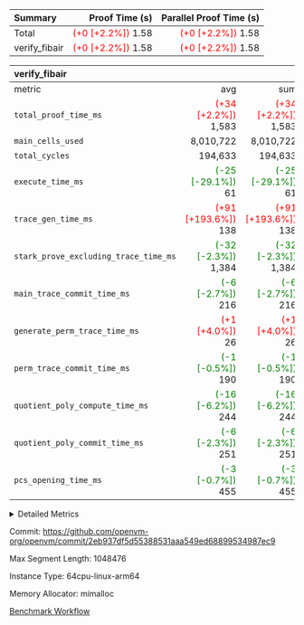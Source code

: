 | Summary | Proof Time (s) | Parallel Proof Time (s) |
|:---|---:|---:|
| Total | <span style='color: red'>(+0 [+2.2%])</span> 1.58 | <span style='color: red'>(+0 [+2.2%])</span> 1.58 |
| verify_fibair | <span style='color: red'>(+0 [+2.2%])</span> 1.58 | <span style='color: red'>(+0 [+2.2%])</span> 1.58 |


| verify_fibair |||||
|:---|---:|---:|---:|---:|
|metric|avg|sum|max|min|
| `total_proof_time_ms ` | <span style='color: red'>(+34 [+2.2%])</span> 1,583 | <span style='color: red'>(+34 [+2.2%])</span> 1,583 | <span style='color: red'>(+34 [+2.2%])</span> 1,583 | <span style='color: red'>(+34 [+2.2%])</span> 1,583 |
| `main_cells_used     ` |  8,010,722 |  8,010,722 |  8,010,722 |  8,010,722 |
| `total_cycles        ` |  194,633 |  194,633 |  194,633 |  194,633 |
| `execute_time_ms     ` | <span style='color: green'>(-25 [-29.1%])</span> 61 | <span style='color: green'>(-25 [-29.1%])</span> 61 | <span style='color: green'>(-25 [-29.1%])</span> 61 | <span style='color: green'>(-25 [-29.1%])</span> 61 |
| `trace_gen_time_ms   ` | <span style='color: red'>(+91 [+193.6%])</span> 138 | <span style='color: red'>(+91 [+193.6%])</span> 138 | <span style='color: red'>(+91 [+193.6%])</span> 138 | <span style='color: red'>(+91 [+193.6%])</span> 138 |
| `stark_prove_excluding_trace_time_ms` | <span style='color: green'>(-32 [-2.3%])</span> 1,384 | <span style='color: green'>(-32 [-2.3%])</span> 1,384 | <span style='color: green'>(-32 [-2.3%])</span> 1,384 | <span style='color: green'>(-32 [-2.3%])</span> 1,384 |
| `main_trace_commit_time_ms` | <span style='color: green'>(-6 [-2.7%])</span> 216 | <span style='color: green'>(-6 [-2.7%])</span> 216 | <span style='color: green'>(-6 [-2.7%])</span> 216 | <span style='color: green'>(-6 [-2.7%])</span> 216 |
| `generate_perm_trace_time_ms` | <span style='color: red'>(+1 [+4.0%])</span> 26 | <span style='color: red'>(+1 [+4.0%])</span> 26 | <span style='color: red'>(+1 [+4.0%])</span> 26 | <span style='color: red'>(+1 [+4.0%])</span> 26 |
| `perm_trace_commit_time_ms` | <span style='color: green'>(-1 [-0.5%])</span> 190 | <span style='color: green'>(-1 [-0.5%])</span> 190 | <span style='color: green'>(-1 [-0.5%])</span> 190 | <span style='color: green'>(-1 [-0.5%])</span> 190 |
| `quotient_poly_compute_time_ms` | <span style='color: green'>(-16 [-6.2%])</span> 244 | <span style='color: green'>(-16 [-6.2%])</span> 244 | <span style='color: green'>(-16 [-6.2%])</span> 244 | <span style='color: green'>(-16 [-6.2%])</span> 244 |
| `quotient_poly_commit_time_ms` | <span style='color: green'>(-6 [-2.3%])</span> 251 | <span style='color: green'>(-6 [-2.3%])</span> 251 | <span style='color: green'>(-6 [-2.3%])</span> 251 | <span style='color: green'>(-6 [-2.3%])</span> 251 |
| `pcs_opening_time_ms ` | <span style='color: green'>(-3 [-0.7%])</span> 455 | <span style='color: green'>(-3 [-0.7%])</span> 455 | <span style='color: green'>(-3 [-0.7%])</span> 455 | <span style='color: green'>(-3 [-0.7%])</span> 455 |



<details>
<summary>Detailed Metrics</summary>

|  | verify_program_compile_ms | total_cells | stark_prove_excluding_trace_time_ms | quotient_poly_compute_time_ms | quotient_poly_commit_time_ms | perm_trace_commit_time_ms | pcs_opening_time_ms | main_trace_commit_time_ms |
| --- | --- | --- | --- | --- | --- | --- | --- |
|  | 4 | 32 | 10 | 0 | 1 | 0 | 2 | 5 | 

| air_name | rows | quotient_deg | main_cols | interactions | constraints | cells |
| --- | --- | --- | --- | --- | --- | --- |
| AccessAdapterAir<2> |  | 4 |  | 5 | 12 |  | 
| AccessAdapterAir<4> |  | 4 |  | 5 | 12 |  | 
| AccessAdapterAir<8> |  | 4 |  | 5 | 12 |  | 
| FibonacciAir | 16 | 1 | 2 |  | 5 | 32 | 
| FriReducedOpeningAir |  | 4 |  | 35 | 59 |  | 
| NativePoseidon2Air<BabyBearParameters>, 1> |  | 4 |  | 31 | 302 |  | 
| PhantomAir |  | 4 |  | 3 | 4 |  | 
| ProgramAir |  | 1 |  | 1 | 4 |  | 
| VariableRangeCheckerAir |  | 1 |  | 1 | 4 |  | 
| VmAirWrapper<BranchNativeAdapterAir, BranchEqualCoreAir<1> |  | 2 |  | 11 | 23 |  | 
| VmAirWrapper<JalNativeAdapterAir, JalCoreAir> |  | 4 |  | 7 | 6 |  | 
| VmAirWrapper<NativeAdapterAir<2, 0>, PublicValuesCoreAir> |  | 4 |  | 11 | 22 |  | 
| VmAirWrapper<NativeAdapterAir<2, 1>, FieldArithmeticCoreAir> |  | 4 |  | 15 | 23 |  | 
| VmAirWrapper<NativeLoadStoreAdapterAir<1>, NativeLoadStoreCoreAir<1> |  | 4 |  | 19 | 31 |  | 
| VmAirWrapper<NativeVectorizedAdapterAir<4>, FieldExtensionCoreAir> |  | 4 |  | 15 | 23 |  | 
| VmConnectorAir |  | 4 |  | 3 | 8 |  | 
| VolatileBoundaryAir |  | 4 |  | 4 | 16 |  | 

| group | trace_gen_time_ms | total_proof_time_ms | total_cycles | total_cells | stark_prove_excluding_trace_time_ms | quotient_poly_compute_time_ms | quotient_poly_commit_time_ms | perm_trace_commit_time_ms | pcs_opening_time_ms | main_trace_commit_time_ms | main_cells_used | generate_perm_trace_time_ms | execute_time_ms |
| --- | --- | --- | --- | --- | --- | --- | --- | --- | --- | --- | --- | --- | --- |
| verify_fibair | 138 | 1,583 | 194,633 | 23,304,216 | 1,384 | 244 | 251 | 190 | 455 | 216 | 8,010,722 | 26 | 61 | 

| group | air_name | rows | prep_cols | perm_cols | main_cols | cells |
| --- | --- | --- | --- | --- | --- | --- |
| verify_fibair | AccessAdapterAir<2> | 32,768 |  | 16 | 11 | 884,736 | 
| verify_fibair | AccessAdapterAir<4> | 16,384 |  | 16 | 13 | 475,136 | 
| verify_fibair | AccessAdapterAir<8> | 4,096 |  | 16 | 17 | 135,168 | 
| verify_fibair | FriReducedOpeningAir | 512 |  | 76 | 64 | 71,680 | 
| verify_fibair | NativePoseidon2Air<BabyBearParameters>, 1> | 2,048 |  | 36 | 348 | 786,432 | 
| verify_fibair | PhantomAir | 2,048 |  | 8 | 6 | 28,672 | 
| verify_fibair | ProgramAir | 8,192 |  | 8 | 10 | 147,456 | 
| verify_fibair | VariableRangeCheckerAir | 262,144 | 2 | 8 | 1 | 2,359,296 | 
| verify_fibair | VmAirWrapper<BranchNativeAdapterAir, BranchEqualCoreAir<1> | 32,768 |  | 28 | 23 | 1,671,168 | 
| verify_fibair | VmAirWrapper<JalNativeAdapterAir, JalCoreAir> | 8,192 |  | 12 | 10 | 180,224 | 
| verify_fibair | VmAirWrapper<NativeAdapterAir<2, 1>, FieldArithmeticCoreAir> | 131,072 |  | 20 | 30 | 6,553,600 | 
| verify_fibair | VmAirWrapper<NativeLoadStoreAdapterAir<1>, NativeLoadStoreCoreAir<1> | 131,072 |  | 24 | 41 | 8,519,680 | 
| verify_fibair | VmAirWrapper<NativeVectorizedAdapterAir<4>, FieldExtensionCoreAir> | 4,096 |  | 20 | 40 | 245,760 | 
| verify_fibair | VmConnectorAir | 2 | 1 | 8 | 4 | 24 | 
| verify_fibair | VolatileBoundaryAir | 65,536 |  | 8 | 11 | 1,245,184 | 

</details>


Commit: https://github.com/openvm-org/openvm/commit/2eb937df5d55388531aaa549ed68899534987ec9

Max Segment Length: 1048476

Instance Type: 64cpu-linux-arm64

Memory Allocator: mimalloc

[Benchmark Workflow](https://github.com/openvm-org/openvm/actions/runs/12640768875)
